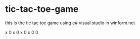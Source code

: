 # tic-tac-toe-game
this is the tic tac toe game using c# visual studio in winform.net


x 0 x
0 x 0
x 0 0
